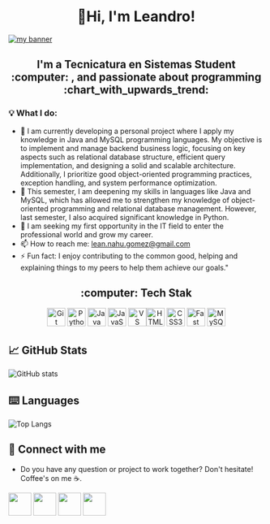 <h1 align="center">👋Hi, I'm Leandro!</h1>

<p aling="center">
 <a href="https://www.linkedin.com/in/leandronahuelgomez/" target="_blank" rel="noreferrer"><img src="https://github.com/user-attachments/assets/ee2573e9-0329-49e0-ad08-85105827d563" alt="my banner"></a>
</p>

<h2 align="center">I'm a Tecnicatura en Sistemas Student :computer: , and passionate about programming :chart_with_upwards_trend:</h2>


 ### :bulb: What I do: 

- 🔭 I am currently developing a personal project where I apply my knowledge in Java and MySQL programming languages. My objective is to implement and manage backend business logic, focusing on key aspects such as relational database structure, efficient query implementation, and designing a solid and scalable architecture. Additionally, I prioritize good object-oriented programming practices, exception handling, and system performance optimization.  
- 🌱 This semester, I am deepening my skills in languages like Java and MySQL, which has allowed me to strengthen my knowledge of object-oriented programming and relational database management. However, last semester, I also acquired significant knowledge in Python.  
- 👯 I am seeking my first opportunity in the IT field to enter the professional world and grow my career.  
- 📫 How to reach me: lean.nahu.gomez@gmail.com  
- ⚡ Fun fact: I enjoy contributing to the common good, helping and explaining things to my peers to help them achieve our goals."

<h2 align = "center">:computer: Tech Stak</h2>

<p align="center">
<a href="https://git-scm.com/" target="_blank" rel="noreferrer"><img src="https://raw.githubusercontent.com/danielcranney/readme-generator/main/public/icons/skills/git-colored.svg" width="36" height="36" alt="Git" /></a>
<a href="https://www.python.org/" target="_blank" rel="noreferrer"><img src="https://raw.githubusercontent.com/danielcranney/readme-generator/main/public/icons/skills/python-colored.svg" width="36" height="36" alt="Python" /></a>
<a href="https://www.oracle.com/java/" target="_blank" rel="noreferrer"><img src="https://raw.githubusercontent.com/danielcranney/readme-generator/main/public/icons/skills/java-colored.svg" width="36" height="36" alt="Java" /></a>
<a href="https://developer.mozilla.org/en-US/docs/Web/JavaScript" target="_blank" rel="noreferrer"><img src="https://raw.githubusercontent.com/danielcranney/readme-generator/main/public/icons/skills/javascript-colored.svg" width="36" height="36" alt="JavaScript" /></a>
<a href="https://code.visualstudio.com/" target="_blank" rel="noreferrer"><img src="https://raw.githubusercontent.com/danielcranney/readme-generator/main/public/icons/skills/visualstudiocode.svg" width="36" height="36" alt="VS Code" /></a><a href="https://developer.mozilla.org/en-US/docs/Glossary/HTML5" target="_blank" rel="noreferrer"><img src="https://raw.githubusercontent.com/danielcranney/readme-generator/main/public/icons/skills/html5-colored.svg" width="36" height="36" alt="HTML5" /></a>
<a href="https://www.w3.org/TR/CSS/#css" target="_blank" rel="noreferrer"><img src="https://raw.githubusercontent.com/danielcranney/readme-generator/main/public/icons/skills/css3-colored.svg" width="36" height="36" alt="CSS3" /></a>
<a href="https://fastapi.tiangolo.com/" target="_blank" rel="noreferrer"><img src="https://raw.githubusercontent.com/danielcranney/readme-generator/main/public/icons/skills/fastapi-colored.svg" width="36" height="36" alt="Fast API" /></a>
<a href="https://www.mysql.com/" target="_blank" rel="noreferrer"><img src="https://raw.githubusercontent.com/danielcranney/readme-generator/main/public/icons/skills/mysql-colored.svg" width="36" height="36" alt="MySQL" /></a>
</p>

## 📈 GitHub Stats
![GitHub stats](https://github-readme-stats.vercel.app/api?username=LeandroNahuelGomez&theme=tokyonight&show_icons=true)

## ⌨️ Languages 
![Top Langs](https://github-readme-stats.vercel.app/api/top-langs/?username=LeandroNahuelGomez&layout=compact)


 ## 📩 Connect with me
* Do you have any question or project to work together? Don't hesitate! Coffee's on me ☕.

<p align="left" >
      <a href="mailto:lean.nahu.gomez@gmail.com?Subject=I%20want%20propose%20you%20something" target="_blank" rel="noreferrer"><img src="https://user-images.githubusercontent.com/48330849/172060688-5e1bf6ca-7bb9-43a2-b202-001170434946.png"  width="45"></a>
        <a href="https://www.linkedin.com/in/leandronahuelgomez/" target="_blank" rel="noreferrer"><img src="https://user-images.githubusercontent.com/48330849/172059761-c87c0437-c1b5-4e33-8d3e-e00adf4afc57.png"  width="45"></a>
    <a href="http://instagram.com/jesuslagares_" target="_blank" rel="noreferrer"><img src="https://user-images.githubusercontent.com/48330849/172059811-e9699771-f560-4217-b698-d64db9b4fe1c.png"  width="45"></a>
    <a href="https://twitter.com/jesuslagares_" target="_blank" rel="noreferrer"><img src="https://github.com/user-attachments/assets/a945cf2f-0c6b-4fe1-b676-9a804029c7ec" width="45"></a>
</p>


